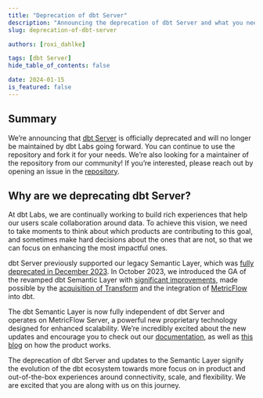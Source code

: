 ```yaml
---
title: "Deprecation of dbt Server"
description: "Announcing the deprecation of dbt Server and what you need to know"
slug: deprecation-of-dbt-server

authors: [roxi_dahlke]

tags: [dbt Server]
hide_table_of_contents: false

date: 2024-01-15
is_featured: false
---
```


## Summary

We’re announcing that [dbt Server](https://github.com/dbt-labs/dbt-server) is officially deprecated and will no longer be maintained by dbt Labs going forward. You can continue to use the repository and fork it for your needs. We’re also looking for a maintainer of the repository from our community! If you’re interested, please reach out by opening an issue in the [repository](https://github.com/dbt-labs/dbt-server/issues).

## Why are we deprecating dbt Server?

At dbt Labs, we are continually working to build rich experiences that help our users scale collaboration around data. To achieve this vision, we need to take moments to think about which products are contributing to this goal, and sometimes make hard decisions about the ones that are not, so that we can focus on enhancing the most impactful ones. 

dbt Server previously supported our legacy Semantic Layer, which was [fully deprecated in December 2023](https://docs.getdbt.com/docs/dbt-versions/release-notes/Dec-2023/legacy-sl). In October 2023, we introduced the GA of the revamped dbt Semantic Layer with [significant improvements](https://www.getdbt.com/blog/build-centralize-and-deliver-consistent-metrics-with-the-dbt-semantic-layer), made possible by the [acquisition of Transform](https://www.getdbt.com/blog/dbt-acquisition-transform) and the integration of [MetricFlow](https://docs.getdbt.com/docs/build/about-metricflow) into dbt. 

The dbt Semantic Layer is now fully independent of dbt Server and operates on MetricFlow Server, a powerful new proprietary technology designed for enhanced scalability. We’re incredibly excited about the new updates and encourage you to check out our [documentation](https://docs.getdbt.com/docs/use-dbt-semantic-layer/dbt-sl), as well as [this blog](https://www.getdbt.com/blog/how-the-dbt-semantic-layer-works) on how the product works.

The deprecation of dbt Server and updates to the Semantic Layer signify the evolution of the dbt ecosystem towards more focus on in product and out-of-the-box experiences around connectivity, scale, and flexibility. We are excited that you are along with us on this journey. 
